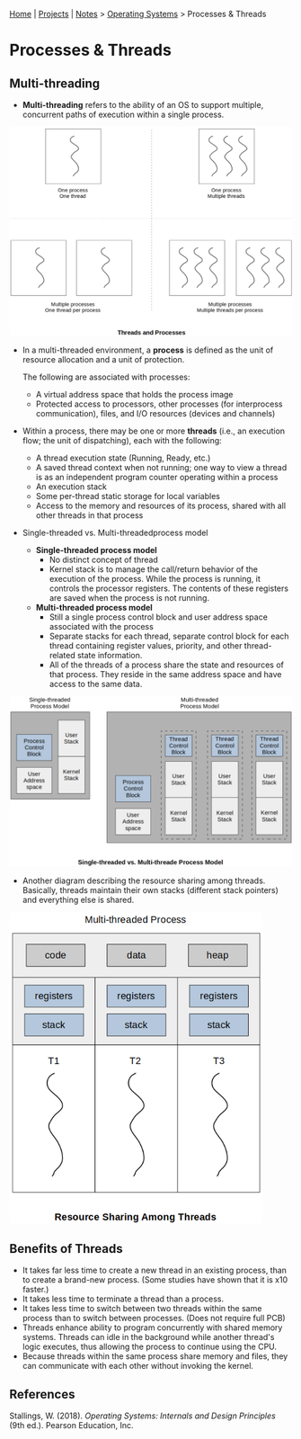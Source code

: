 [Home](../../) | [Projects](../../projects) | [Notes](../) > <a href="./">Operating Systems</a> > Processes & Threads

# Processes & Threads



## Multi-threading

* **Multi-threading** refers to the ability of an OS to support multiple, concurrent paths of execution within a single process.



<img src="./img/threads-and-processes.png" alt="threads-and-processes" width="750">



* In a multi-threaded environment, a **process** is defined as the unit of resource allocation and a unit of protection.

  The following are associated with processes:

  * A virtual address space that holds the process image
  * Protected access to processors, other processes (for interprocess communication), files, and I/O resources (devices and channels)

* Within a process, there may be one or more **threads** (i.e., an execution flow; the unit of dispatching), each with the following:

  * A thread execution state (Running, Ready, etc.)
  * A saved thread context when not running; one way to view a thread is as an independent program counter operating within a process
  * An execution stack
  * Some per-thread static storage for local variables
  * Access to the memory and resources of its process, shared with all other threads in that process

* Single-threaded vs. Multi-threadedprocess model
  * **Single-threaded process model**
    * No distinct concept of thread
    * Kernel stack is to manage the call/return behavior of the execution of the process. While the process is running, it controls the processor registers. The contents of these registers are saved when the process is not running.
  * **Multi-threaded process model**
    * Still a single process control block and user address space associated with the process
    * Separate stacks for each thread, separate control block for each thread containing register values, priority, and other thread-related state information.
    * All of the threads of a process share the state and resources of that process. They reside in  the same address space and have access to the same data.



<img src="./img/single-threaded-vs-multi-threaded-process-model.png" alt="single-threaded-vs-multi-threaded-process-model" width="750">



* Another diagram describing the resource sharing among threads. Basically, threads maintain their own stacks (different stack pointers) and everything else is shared. 



<img src="./img/resource-sharing-among-threads.png" alt="resource-sharing-among-threads" width="450">





## Benefits of Threads

* It takes far less time to create a new thread in an existing process, than to create a brand-new process. (Some studies have shown that it is x10 faster.)
* It takes less time to terminate a thread than a process.
* It takes less time to switch between two threads within the same process than to switch between processes. (Does not require full PCB)
* Threads enhance ability to program concurrently with shared memory systems. Threads can idle in the background while another thread's logic executes, thus allowing the process to continue using the CPU.
* Because threads within the same process share memory and files, they can communicate with each other without invoking the kernel.






## References

Stallings, W. (2018). *Operating Systems: Internals and Design Principles* (9th ed.). Pearson Education, Inc.
